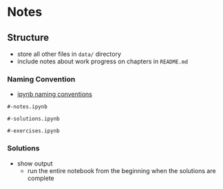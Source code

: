 # Notes



## Structure

* store all other files in `data/` directory
* include notes about work progress on chapters in `README.md` 

### Naming Convention

* [ipynb naming conventions](https://stackoverflow.com/questions/38305217/better-naming-convention-for-jupyter-notebook)

`#-notes.ipynb`

`#-solutions.ipynb`

`#-exercises.ipynb`

### Solutions

* show output
  * run the entire notebook from the beginning when the solutions are complete

